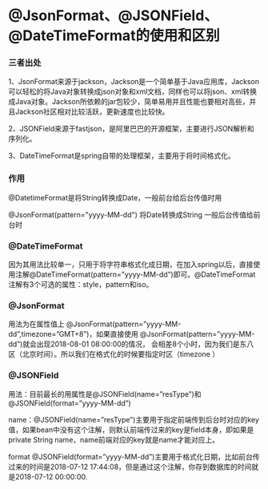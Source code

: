 # @JsonFormat、@JSONField、@DateTimeFormat的使用和区别

### 三者出处

1、JsonFormat来源于jackson，Jackson是一个简单基于Java应用库，Jackson可以轻松的将Java对象转换成json对象和xml文档，同样也可以将json、xml转换成Java对象。Jackson所依赖的jar包较少，简单易用并且性能也要相对高些，并且Jackson社区相对比较活跃，更新速度也比较快。

2、JSONField来源于fastjson，是阿里巴巴的开源框架，主要进行JSON解析和序列化。

3、DateTimeFormat是spring自带的处理框架，主要用于将时间格式化。

### 作用

@DatetimeFormat是将String转换成Date，一般前台给后台传值时用

@JsonFormat\(pattern="yyyy-MM-dd"\) 将Date转换成String 一般后台传值给前台时



### @DateTimeFormat

因为其用法比较单一，只用于将字符串格式化成日期，在加入spring以后，直接使用注解@DateTimeFormat\(pattern=”yyyy-MM-dd”\)即可。@DateTimeFormat 注解有3个可选的属性：style，pattern和iso。

### @JsonFormat

用法为在属性值上 @JsonFormat\(pattern=”yyyy-MM-dd”,timezone=”GMT+8”\)，如果直接使用 @JsonFormat\(pattern=”yyyy-MM-dd”\)就会出现2018-08-01 08:00:00的情况， 会相差8个小时，因为我们是东八区（北京时间）。所以我们在格式化的时候要指定时区（timezone ）

### @JSONField

用法：目前最长的用属性是@JSONField\(name=”resType”\)和 @JSONField\(format=”yyyy-MM-dd”\)

name：@JSONField\(name=”resType”\)主要用于指定前端传到后台时对应的key值，如果bean中没有这个注解，则默认前端传过来的key是field本身，即如果是private String name，name前端对应的key就是name才能对应上。

format @JSONField\(format=”yyyy-MM-dd”\)主要用于格式化日期，比如前台传过来的时间是2018-07-12 17:44:08，但是通过这个注解，你存到数据库的时间就是2018-07-12 00:00:00.

### 



